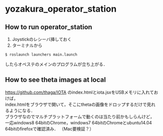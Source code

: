 # yozakura_operator_station

## How to run operator_station
1. Joystickのレシーバ挿しておく
2. ターミナルから  
```
$ roslaunch launchers main.launch
```
したらオペステのメインのプログラムが立ち上がる．  

## How to see theta images at local  
https://github.com/thaga/IOTA
のindex.htmlとiota.jsxをUSBメモリに入れておけば，  
index.htmlをブラウザで開いて，そこにthetaの画像をドロップするだけで見れるようになる．  
ブラウザなのでマルチプラットフォームで動くのは当たり前かもしらんけど，  
一応windows8 64bitのChrome，windows7 64bitのChromeとubuntu14.04 64bitのfirefoxで確認済み．
（Mac要検証？）




